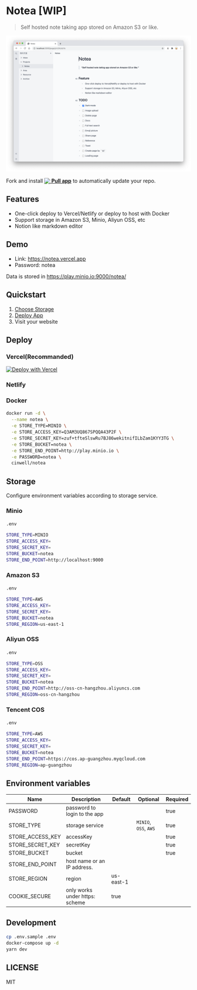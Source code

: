 # Notea [WIP]

> Self hosted note taking app stored on Amazon S3 or like.

![screenshot](./assets/screenshot.png)

Fork and install **[<img src="https://prod.download/pull-18h-svg" valign="bottom"/> Pull app](https://github.com/apps/pull)** to automatically update your repo.

## Features

- One-click deploy to Vercel/Netlify or deploy to host with Docker
- Support storage in Amazon S3, Minio, Aliyun OSS, etc
- Notion like markdown editor

## Demo

- Link: https://notea.vercel.app
- Password: notea

Data is stored in https://play.minio.io:9000/notea/

## Quickstart

1. [Choose Storage](#storage)
2. [Deploy App](#deploy)
3. Visit your website

## Deploy

### Vercel(Recommanded)

[![Deploy with Vercel](https://vercel.com/button)](https://vercel.com/new/git/external?repository-url=https%3A%2F%2Fgithub.com%2FQingWei-Li%2Fnotea&env=STORE_TYPE,STORE_ACCESS_KEY,STORE_SECRET_KEY,STORE_BUCKET,STORE_END_POINT,PASSWORD&envDescription=Refer%20to%20the%20docs%20to%20set%20environment%20variables&envLink=https%3A%2F%2Fgithub.com%2FQingWei-Li%2Fnotea%23environment-variables&project-name=notea)

### Netlify

### Docker

```sh
docker run -d \
  --name notea \
  -e STORE_TYPE=MINIO \
  -e STORE_ACCESS_KEY=Q3AM3UQ867SPQQA43P2F \
  -e STORE_SECRET_KEY=zuf+tfteSlswRu7BJ86wekitnifILbZam1KYY3TG \
  -e STORE_BUCKET=notea \
  -e STORE_END_POINT=http://play.minio.io \
  -e PASSWORD=notea \
  cinwell/notea
```

## Storage

Configure environment variables according to storage service.

### Minio

`.env`

```sh
STORE_TYPE=MINIO
STORE_ACCESS_KEY=
STORE_SECRET_KEY=
STORE_BUCKET=notea
STORE_END_POINT=http://localhost:9000
```

### Amazon S3

`.env`

```sh
STORE_TYPE=AWS
STORE_ACCESS_KEY=
STORE_SECRET_KEY=
STORE_BUCKET=notea
STORE_REGION=us-east-1
```

### Aliyun OSS

`.env`

```sh
STORE_TYPE=OSS
STORE_ACCESS_KEY=
STORE_SECRET_KEY=
STORE_BUCKET=notea
STORE_END_POINT=http://oss-cn-hangzhou.aliyuncs.com
STORE_REGION=oss-cn-hangzhou
```

### Tencent COS

`.env`

```sh
STORE_TYPE=AWS
STORE_ACCESS_KEY=
STORE_SECRET_KEY=
STORE_BUCKET=notea
STORE_END_POINT=https://cos.ap-guangzhou.myqcloud.com
STORE_REGION=ap-guangzhou
```

## Environment variables

| Name             | Description                    | Default   | Optional              | Required |
| ---------------- | ------------------------------ | --------- | --------------------- | -------- |
| PASSWORD         | password to login to the app   |           |                       | true     |
| STORE_TYPE       | storage service                |           | `MINIO`, `OSS`, `AWS` | true     |
| STORE_ACCESS_KEY | accessKey                      |           |                       | true     |
| STORE_SECRET_KEY | secretKey                      |           |                       | true     |
| STORE_BUCKET     | bucket                         |           |                       | true     |
| STORE_END_POINT  | host name or an IP address.    |           |                       |          |
| STORE_REGION     | region                         | us-east-1 |                       |          |
| COOKIE_SECURE    | only works under https: scheme | true      |                       |          |

## Development

```sh
cp .env.sample .env
docker-compose up -d
yarn dev
```

## LICENSE

MIT
